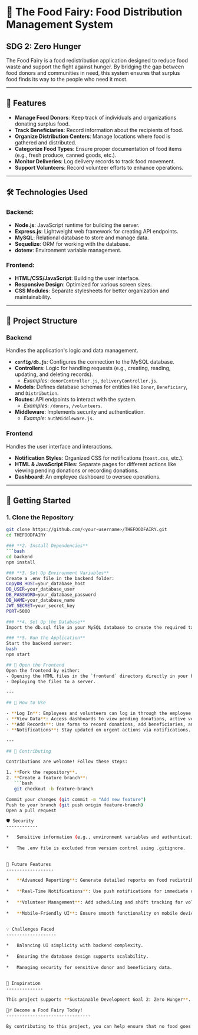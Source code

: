 # 🥦 The Food Fairy: Food Distribution Management System

## SDG 2: Zero Hunger

The Food Fairy is a food redistribution application designed to reduce food waste and support the fight against hunger. By bridging the gap between food donors and communities in need, this system ensures that surplus food finds its way to the people who need it most.

---

## 🌟 Features

- **Manage Food Donors**: Keep track of individuals and organizations donating surplus food.
- **Track Beneficiaries**: Record information about the recipients of food.
- **Organize Distribution Centers**: Manage locations where food is gathered and distributed.
- **Categorize Food Types**: Ensure proper documentation of food items (e.g., fresh produce, canned goods, etc.).
- **Monitor Deliveries**: Log delivery records to track food movement.
- **Support Volunteers**: Record volunteer efforts to enhance operations.

---

## 🛠️ Technologies Used

### Backend:
- **Node.js**: JavaScript runtime for building the server.
- **Express.js**: Lightweight web framework for creating API endpoints.
- **MySQL**: Relational database to store and manage data.
- **Sequelize**: ORM for working with the database.
- **dotenv**: Environment variable management.

### Frontend:
- **HTML/CSS/JavaScript**: Building the user interface.
- **Responsive Design**: Optimized for various screen sizes.
- **CSS Modules**: Separate stylesheets for better organization and maintainability.

---

## 📂 Project Structure

### **Backend**
Handles the application's logic and data management.

- **`config/db.js`**: Configures the connection to the MySQL database.
- **Controllers**: Logic for handling requests (e.g., creating, reading, updating, and deleting records).
  - *Examples*: `donorController.js`, `deliveryController.js`.
- **Models**: Defines database schemas for entities like `Donor`, `Beneficiary`, and `Distribution`.
- **Routes**: API endpoints to interact with the system.
  - *Examples*: `/donors`, `/volunteers`.
- **Middleware**: Implements security and authentication.
  - *Example*: `authMiddleware.js`.

### **Frontend**
Handles the user interface and interactions.

- **Notification Styles**: Organized CSS for notifications (`toast.css`, etc.).
- **HTML & JavaScript Files**: Separate pages for different actions like viewing pending donations or recording donations.
- **Dashboard**: An employee dashboard to oversee operations.

---

## 🚀 Getting Started

### **1. Clone the Repository**
```bash
git clone https://github.com/<your-username>/THEFOODFAIRY.git
cd THEFOODFAIRY

### **2. Install Dependencies**
```bash
cd backend
npm install

### **3. Set Up Environment Variables**
Create a .env file in the backend folder:
CopyDB_HOST=your_database_host
DB_USER=your_database_user
DB_PASSWORD=your_database_password
DB_NAME=your_database_name
JWT_SECRET=your_secret_key
PORT=5000

### **4. Set Up the Database**
Import the db.sql file in your MySQL database to create the required tables.

### **5. Run the Application**
Start the backend server:
bash
npm start

## 🚀 Open the Frontend
Open the frontend by either:
- Opening the HTML files in the `frontend` directory directly in your browser.
- Deploying the files to a server.

---

## 🔧 How to Use

- **Log In**: Employees and volunteers can log in through the employee login page.
- **View Data**: Access dashboards to view pending donations, active volunteers, and deliveries.
- **Add Records**: Use forms to record donations, add beneficiaries, and track distributions.
- **Notifications**: Stay updated on urgent actions via notifications.

---

## 🤝 Contributing

Contributions are welcome! Follow these steps:

1. **Fork the repository**.
2. **Create a feature branch**:
   ```bash
   git checkout -b feature-branch

Commit your changes (git commit -m "Add new feature")
Push to your branch (git push origin feature-branch)
Open a pull request

🛡️ Security
------------

*   Sensitive information (e.g., environment variables and authentication keys) is stored in the .env file.
    
*   The .env file is excluded from version control using .gitignore.
    

📌 Future Features
------------------

*   **Advanced Reporting**: Generate detailed reports on food redistribution.
    
*   **Real-Time Notifications**: Use push notifications for immediate updates.
    
*   **Volunteer Management**: Add scheduling and shift tracking for volunteers.
    
*   **Mobile-Friendly UI**: Ensure smooth functionality on mobile devices.
    

💡 Challenges Faced
-------------------

*   Balancing UI simplicity with backend complexity.
    
*   Ensuring the database design supports scalability.
    
*   Managing security for sensitive donor and beneficiary data.
    

🌟 Inspiration
--------------

This project supports **Sustainable Development Goal 2: Zero Hunger**. It’s a step toward reducing food waste and ensuring equitable food distribution.

🧙‍♂️ Become a Food Fairy Today!
--------------------------------

By contributing to this project, you can help ensure that no food goes to waste and that it reaches those who need it most.
